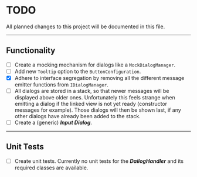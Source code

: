 # TODO

All planned changes to this project will be documented in this file.
___

## Functionality

- [ ] Create a mocking mechanism for dialogs like a `MockDialogManager`.
- [ ] Add new `Tooltip` option to the `ButtonConfiguration`.
- [x] Adhere to interface segregation by removing all the different message emitter functions from `IDialogManager`.
- [ ] All dialogs are stored in a stack, so that newer messages will be displayed above older ones. Unfortunately this feels strange when emitting a dialog if the linked view is not yet ready (constructor messages for example). Those dialogs will then be shown last, if any other dialogs have already been added to the stack.
- [ ] Create a (generic) ***Input Dialog***.
___

## Unit Tests

- [ ] Create unit tests. Currently no unit tests for the ***DailogHandler*** and its required classes are available.